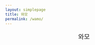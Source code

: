```yaml
---
layout: simplepage
title: 와모
permalink: /wamo/
---
```


<p style="font-size:20px" align="center"> 와모 </p>